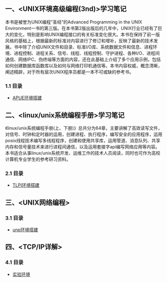 ## 一、<UNIX环境高级编程(3nd)>学习笔记

本书是被誉为UNIX编程“圣经”的Advanced Programming in the UNIX Environment一书的第三版。在本书第2版出版后的几年中，UNIX行业已经有了巨大的变化，特别是影响UNIX编程接口的有关标准变化很大。本书在保持了前一版风格的基础上，根据最新的标准对内容进行了修订和增补，反映了最新的技术发展。书中除了介绍UNIX文件和目录、标准I/O库、系统数据文件和信息、进程环境、进程控制、进程关系、信号、线程、线程控制、守护进程、各种I/O、进程间通信、网络IPC、伪终端等方面的内容，还在此基础上介绍了多个应用示例，包括如何创建数据库函数库以及如何与网络打印机通信等。本书内容权威，概念清晰，阐述精辟，对于所有层次UNIX程序员都是一本不可或缺的参考书。
### 1.1 目录
* [APUE环境搭建](APUE/docs/环境搭建.md)
## 二、<linux/unix系统编程手册>学习笔记


《linux/unix系统编程手册(上、下册)》总共分为64章，主要讲解了高效读写文件，对信号、时钟和定时器的运用，创建进程、执行程序，编写安全的应用程序，运用posix线程技术编写多线程程序，创建和使用共享库，运用管道、消息队列、共享内存和信号量技术来进行进程间通信，以及运用套接字api编写网络应用等内容。本书适合从事linux/unix系统开发、运维工作的技术人员阅读，同时也可作为高校计算机专业学生的参考研习资料。


### 2.1 目录
* [TLPI环境搭建](TLPI/docs/环境搭建.md)

## 三、<UNIX网络编程>

### 3.1 目录
* [unp环境搭建](tcpIP/docs/环境搭建.md)

## 四、<TCP/IP详解>

### 4.1 目录
* [实验环境](tcpIP/docs/环境搭建.md)

